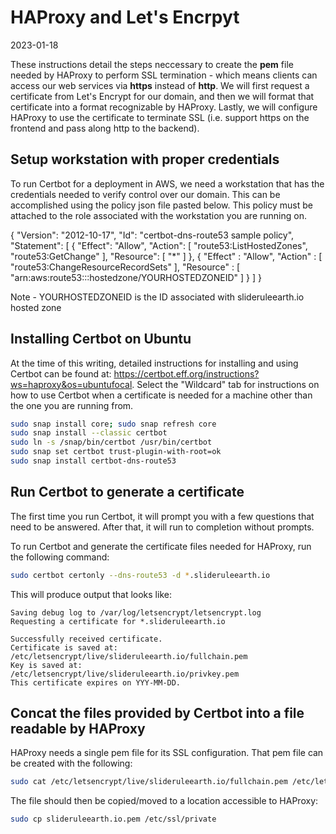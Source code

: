 # HAProxy and Let's Encrpyt

2023-01-18

These instructions detail the steps neccessary to create the **pem** file needed by HAProxy to perform SSL termination - which means clients can access our web services via **https** instead of **http**.  We will first request a certificate from Let's Encrypt for our domain, and then we will format that certificate into a format recognizable by HAProxy.  Lastly, we will configure HAProxy to use the certificate to terminate SSL (i.e. support https on the frontend and pass along http to the backend).

## Setup workstation with proper credentials

To run Certbot for a deployment in AWS, we need a workstation that has the credentials needed to verify control over our domain.  This can be accomplished using the policy json file pasted below.  This policy must be attached to the role associated with the workstation you are running on.

{
    "Version": "2012-10-17",
    "Id": "certbot-dns-route53 sample policy",
    "Statement": [
        {
            "Effect": "Allow",
            "Action": [
                "route53:ListHostedZones",
                "route53:GetChange"
            ],
            "Resource": [
                "*"
            ]
        },
        {
            "Effect" : "Allow",
            "Action" : [
                "route53:ChangeResourceRecordSets"
            ],
            "Resource" : [
                "arn:aws:route53:::hostedzone/YOURHOSTEDZONEID"
            ]
        }
    ]
}

Note - YOURHOSTEDZONEID is the ID associated with slideruleearth.io hosted zone

## Installing Certbot on Ubuntu

At the time of this writing, detailed instructions for installing and using Certbot can be found at: https://certbot.eff.org/instructions?ws=haproxy&os=ubuntufocal.  Select the "Wildcard" tab for instructions on how to use Certbot when a certificate is needed for a machine other than the one you are running from.
```bash
sudo snap install core; sudo snap refresh core
sudo snap install --classic certbot
sudo ln -s /snap/bin/certbot /usr/bin/certbot
sudo snap set certbot trust-plugin-with-root=ok
sudo snap install certbot-dns-route53
```

## Run Certbot to generate a certificate

The first time you run Certbot, it will prompt you with a few questions that need to be answered.  After that, it will run to completion without prompts.

To run Certbot and generate the certificate files needed for HAProxy, run the following command:
```bash
sudo certbot certonly --dns-route53 -d *.slideruleearth.io
```

This will produce output that looks like:
```
Saving debug log to /var/log/letsencrypt/letsencrypt.log
Requesting a certificate for *.slideruleearth.io

Successfully received certificate.
Certificate is saved at: /etc/letsencrypt/live/slideruleearth.io/fullchain.pem
Key is saved at:         /etc/letsencrypt/live/slideruleearth.io/privkey.pem
This certificate expires on YYY-MM-DD.
```

## Concat the files provided by Certbot into a file readable by HAProxy

HAProxy needs a single pem file for its SSL configuration.  That pem file can be created with the following:
```bash
sudo cat /etc/letsencrypt/live/slideruleearth.io/fullchain.pem /etc/letsencrypt/live/slideruleearth.io/privkey.pem | sudo tee slideruleearth.io.pem
```

The file should then be copied/moved to a location accessible to HAProxy:
```bash
sudo cp slideruleearth.io.pem /etc/ssl/private
```